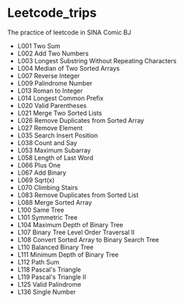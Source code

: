 # Leetcode_trips
The practice of leetcode in SINA Comic BJ

- L001 Two Sum
- L002 Add Two Numbers
- L003 Longest Substring Without Repeating Characters
- L004 Median of Two Sorted Arrays
- L007 Reverse Integer
- L009 Palindrome Number
- L013 Roman to Integer
- L014 Longest Common Prefix
- L020 Valid Parentheses
- L021 Merge Two Sorted Lists
- L026 Remove Duplicates from Sorted Array
- L027 Remove Element
- L035 Search Insert Position
- L038 Count and Say
- L053 Maximum Subarray
- L058 Length of Last Word
- L066 Plus One
- L067 Add Binary
- L069 Sqrt(x)
- L070 Climbing Stairs
- L083 Remove Duplicates from Sorted List
- L088 Merge Sorted Array
- L100 Same Tree
- L101 Symmetric Tree
- L104 Maximum Depth of Binary Tree
- L107 Binary Tree Level Order Traversal II
- L108 Convert Sorted Array to Binary Search Tree
- L110 Balanced Binary Tree
- L111 Minimum Depth of Binary Tree
- L112 Path Sum
- L118 Pascal's Triangle
- L119 Pascal's Triangle II
- L125 Valid Palindrome
- L136 Single Number